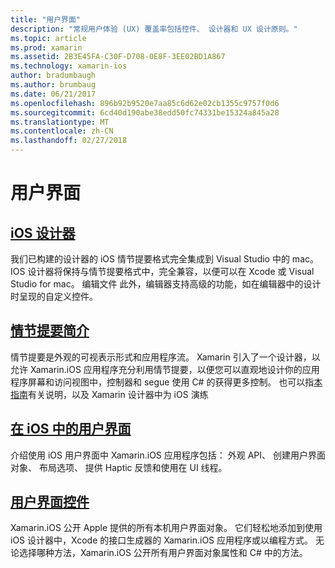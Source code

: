```yaml
---
title: "用户界面"
description: "常规用户体验 (UX) 覆盖率包括控件、 设计器和 UX 设计原则。"
ms.topic: article
ms.prod: xamarin
ms.assetid: 2B3E45FA-C30F-D708-0E8F-3EE02BD1A867
ms.technology: xamarin-ios
author: bradumbaugh
ms.author: brumbaug
ms.date: 06/21/2017
ms.openlocfilehash: 896b92b9520e7aa85c6d62e02cb1355c9757f0d6
ms.sourcegitcommit: 6cd40d190abe38edd50fc74331be15324a845a28
ms.translationtype: MT
ms.contentlocale: zh-CN
ms.lasthandoff: 02/27/2018
---
```

# <a name="user-interface"></a>用户界面

## <a name="ios-designeriosuser-interfacedesignerindexmd"></a>[iOS 设计器](~/ios/user-interface/designer/index.md)

我们已构建的设计器的 iOS 情节提要格式完全集成到 Visual Studio 中的 mac。 IOS 设计器将保持与情节提要格式中，完全兼容，以便可以在 Xcode 或 Visual Studio for mac。 编辑文件 此外，编辑器支持高级的功能，如在编辑器中的设计时呈现的自定义控件。


## <a name="introduction-to-storyboardsiosuser-interfacestoryboardsindexmd"></a>[情节提要简介](~/ios/user-interface/storyboards/index.md)

情节提要是外观的可视表示形式和应用程序流。 Xamarin 引入了一个设计器，以允许 Xamarin.iOS 应用程序充分利用情节提要，以便您可以直观地设计你的应用程序屏幕和访问视图中，控制器和 segue 使用 C# 的获得更多控制。 也可以指[本指南](~/ios/user-interface/designer/introduction.md)有关说明，以及 Xamarin 设计器中为 iOS 演练

## <a name="user-interface-in-iosiosuser-interfaceios-uiindexmd"></a>[在 iOS 中的用户界面](~/ios/user-interface/ios-ui/index.md)

介绍使用 iOS 用户界面中 Xamarin.iOS 应用程序包括： 外观 API、 创建用户界面对象、 布局选项、 提供 Haptic 反馈和使用在 UI 线程。

## <a name="user-interface-controlsiosuser-interfacecontrolsindexmd"></a>[用户界面控件](~/ios/user-interface/controls/index.md)

Xamarin.iOS 公开 Apple 提供的所有本机用户界面对象。 它们轻松地添加到使用 iOS 设计器中，Xcode 的接口生成器的 Xamarin.iOS 应用程序或以编程方式。 无论选择哪种方法，Xamarin.iOS 公开所有用户界面对象属性和 C# 中的方法。


